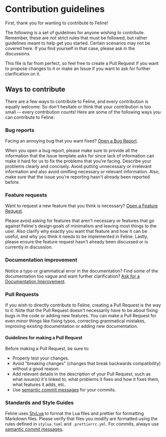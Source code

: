# Contribution guidelines

First, thank you for wanting to contribute to Feline!

The following is a set of guidelines for anyone wishing to contribute. Remember,
these are not strict rules that must be followed, but rather guidelines meant to
help get you started. Certain scenarios may not be covered here. If you find
yourself in that case, please ask in the discussions.

This file is far from perfect, so feel free to create a Pull Request if you want
to propose changes to it or make an Issue if you want to ask for further
clarification on it.

## Ways to contribute

There are a few ways to contribute to Feline, and every contribution is equally
welcome. So don't hesitate or think that your contribution is too small -- every
contribution counts! Here are some of the following ways you can contribute to
Feline:

### Bug reports

Facing an annoying bug that you want fixed?
[Open a Bug Report](https://github.com/freddiehaddad/feline.nvim/issues/new/choose).

When you open a bug report, please make sure to provide all the information that
the Issue template asks for since lack of information can make it hard for us to
fix the problems that you're facing. Describe your problems clearly and
concisely. Avoid putting unnecessary or irrelevant information and also avoid
omitting necessary or relevant information. Also, make sure that the issue
you're reporting hasn't already been reported before.

### Feature requests

Want to request a new feature that you think is necessary?
[Open a Feature Request](https://github.com/freddiehaddad/feline.nvim/issues/new/choose).

Please avoid asking for features that aren't necessary or features that go
against Feline's design goals of minimalism and leaving most things to the user.
Also clarify why exactly you want that feature and how it can be useful, and why
you think it needs to be implemented in Feline. Lastly, please ensure the
feature request hasn't already been discussed or is currently in discussion.

### Documentation improvement

Notice a typo or grammatical error in the documentation? Find some of the
documentation too vague and want further clarification?
[Ask for a Documentation Improvement](https://github.com/freddiehaddad/feline.nvim/issues/new/choose).

### Pull Requests

If you wish to directly contribute to Feline, creating a Pull Request is the way
to it. Note that the Pull Request doesn't necessarily have to be about fixing
bugs in the code or adding new features. You can make a Pull Request for even
minor things like fixing typos, correcting grammatical mistakes, improving
existing documentation or adding new documentation.

#### Guidelines for making a Pull Request

Before making a Pull Request, be sure to:

- Properly test your changes.
- Avoid "breaking changes" (changes that break backwards compatibility) without
  a good reason.
- Add relevant details in the description of your Pull Request, such as what
  issue(s) it's linked to, what problems it fixes and how it fixes them, what
  features it adds, etc.
- Use [semantic commit messages](https://www.conventionalcommits.org/) for your
  commits.

### Standards and Style Guides

Feline uses [StyLua](https://github.com/JohnnyMorganz/StyLua) to format the Lua
files and prettier for formatting Markdown files. Please verify that files you
modify are formatted using the rules defined in `stylua.toml` and
`.prettierrc.yml`. For commits, always use
[semantic commit messages](https://www.conventionalcommits.org/).
